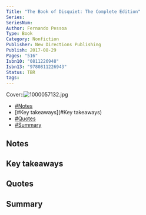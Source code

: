 ```yaml
---
Title: "The Book of Disquiet: The Complete Edition"
Series: 
SeriesNum: 
Author: Fernando Pessoa
Type: Book
Category: Nonfiction
Publisher: New Directions Publishing
Publish: 2017-08-29
Pages: "516"
Isbn10: "0811226948"
Isbn13: "9780811226943"
Status: TBR
tags: 
---
```



Cover::![1000057132.jpg](1000057132.jpg)

- [#Notes](#Notes)
- [#Key takeaways](#Key takeaways)
- [#Quotes](#Quotes)
- [#Summary](#Summary)

## Notes

## Key takeaways

## Quotes

## Summary






